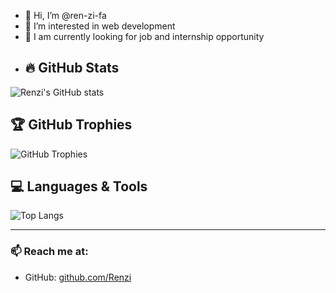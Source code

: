 - 👋 Hi, I’m @ren-zi-fa
- 👀 I’m interested in web development
- 🤗 I am currently looking for job and internship opportunity
- ## 🔥 GitHub Stats

![Renzi's GitHub stats](https://github-readme-stats.vercel.app/api?username=ren-zi-fa&show_icons=true&theme=radical)

## 🏆 GitHub Trophies

![GitHub Trophies](https://github-profile-trophy.vercel.app/?username=ren-zi-fa&theme=onedark&no-frame=true)

## 💻 Languages & Tools

![Top Langs](https://github-readme-stats.vercel.app/api/top-langs/?username=ren-zi-fa&layout=compact&theme=radical)

---

### 📫 Reach me at:
- GitHub: [github.com/Renzi](https://github.com/ren-zi-fa)

